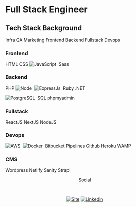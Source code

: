 # Full Stack Engineer

## Tech Stack Background

Infra
QA
Marketing
Frontend
Backend
Fullstack
Devops

### Frontend
HTML
CSS
![JavaScript](https://img.shields.io/badge/-JavaScript-FEAE32?style=flat&logoColor=fff&logo=javascript)&nbsp;
Sass


### Backend

PHP
![Node](https://img.shields.io/badge/-Node.js-5B9856?style=flat&logoColor=fff&logo=node.js)&nbsp;
![ExpressJs](https://img.shields.io/badge/Express.js-404D59?style=flat&logo=express&logoColor=white)&nbsp;
Ruby
.NET

![PostgreSQL](https://img.shields.io/badge/-PostgreSQL-336791?style=flat&logoColor=fff&logo=postgresql)&nbsp;
SQL
phpmyadmin

### Fullstack

ReactJS
NextJS
NodeJS

### Devops
![AWS](https://img.shields.io/badge/AWS%20-%23FF9900.svg?&style=flat&logo=amazon-aws&logoColor=232F3E)&nbsp; 
![Docker](https://img.shields.io/badge/-Docker-099cec?style=flat&logoColor=fff&logo=docker)&nbsp;
Bitbucket Pipelines
Github
Heroku
WAMP

### CMS
Wordpress
Netlify
Sanity
Strapi


<div>
   <p align="center">Social</p><br>
   <p align="center">
       <a href="https://taiguaras.xyz"><img alt="Site" src="https://img.shields.io/badge/-WWW-000?style=for-the-badge&logo=dev.to&logoColor=white"></a>
      <a href="https://www.linkedin.com/in/taiguaras"><img alt="Linkedin" src="https://img.shields.io/badge/-LinkedIn-blue?style=for-the-badge&logo=Linkedin&logoColor=white"></a>
   </p>
</div>


